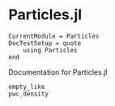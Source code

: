 # Particles.jl

```@meta
CurrentModule = Particles
DocTestSetup = quote
    using Particles
end
```

Documentation for Particles.jl

```@docs
empty_like
pwc_density
```
